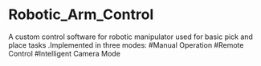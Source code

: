 # Robotic_Arm_Control
A custom control software for robotic manipulator used for basic pick and place tasks
.Implemented in three modes:
#Manual Operation
#Remote Control
#Intelligent Camera Mode
